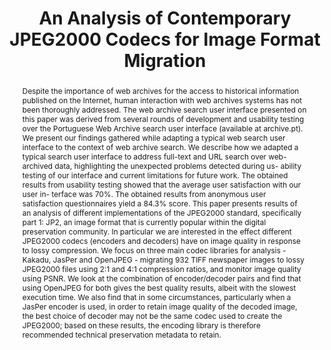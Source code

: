 ---
abstract: 'Despite the importance of web archives for the access to historical information
  published on the Internet, human interaction with web archives systems has not been
  thoroughly addressed. The web archive search user interface presented on this paper
  was derived from several rounds of development and usability testing over the Portuguese
  Web Archive search user interface (available at archive.pt). We present our findings
  gathered while adapting a typical web search user interface to the context of web
  archive search.  We describe how we adapted a typical search user interface to address
  full-text and URL search over web-archived data, highlighting the unexpected problems
  detected during us- ability testing of our interface and current limitations for
  future work. The obtained results from usability testing showed that the average
  user satisfaction with our user in- terface was 70%. The obtained results from anonymous
  user satisfaction questionnaires yield a 84.3% score. This paper presents results
  of an analysis of different implementations of the JPEG2000 standard, specifically
  part 1: JP2, an image format that is currently popular within the digital preservation
  community. In particular we are interested in the effect different JPEG2000 codecs
  (encoders and decoders) have on image quality in response to lossy compression.
  We focus on three main codec libraries for analysis - Kakadu, JasPer and OpenJPEG
  - migrating 932 TIFF newspaper images to lossy JPEG2000 files using 2:1 and 4:1
  compression ratios, and monitor image quality using PSNR. We look at the combination
  of encoder/decoder pairs and find that using OpenJPEG for both gives the best quality
  results, albeit with the slowest execution time. We also find that in some circumstances,
  particularly when a JasPer encoder is used, in order to retain image quality of
  the decoded image, the best choice of decoder may not be the same codec used to
  create the JPEG2000; based on these results, the encoding library is therefore recommended
  technical preservation metadata to retain.'
creators:
- Palmer, William
- May, Peter
- Cliff, Peter
date: null
document_url: https://services.phaidra.univie.ac.at/api/object/o:377377/download
grand_parent: iPRES
institutions: []
keywords:
- jpeg2000
- tiff
- migration
- codec
- psnr
- image quality
- generational loss
- lisbon
landing_page_url: https://phaidra.univie.ac.at/o:377377
language: eng
layout: publication
license: CC BY-ND 2.0 AT
notes_url: null
parent: iPRES 2013
publication_type: paper
size: 939049
slides_url: null
source_name: iPRES
title: An Analysis of Contemporary JPEG2000 Codecs for Image Format Migration
year: 2013
---